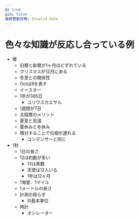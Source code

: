 ```yaml
---
Q: true
pin: false
最終更新日時: Invalid date
---
```

# 色々な知識が反応し合っている例

- 暦
    - 旧暦と新暦が1ヶ月ほどずれている
    - クリスマスが12月にある
    - 冬至との関係性
    - Octは8を表す
    - イースター
    - 1年が365日
        - ユリウスカエサル
    - 1週間が7日
    - 太陰暦のメリット
    - 夏至と気温
    - 夏休みと冬休み
    - 積分することで位相が遅れる
        - コンデンサーと同じ
- 1秒
    - 1日の長さ
    - 12は約数が多い
        - 13は素数
        - 天使は12人いる
        - 1年は12ヶ月
    - 1海里、1マイル
    - 1メートルの長さ
    - 計測の揺らぎ
        - SI基本単位
    - 時計
        - オシレーター